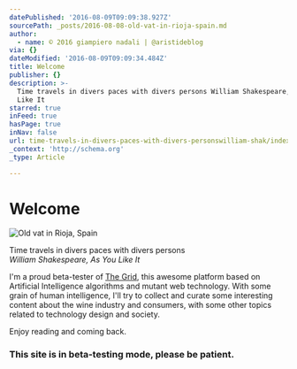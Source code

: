 ```yaml
---
datePublished: '2016-08-09T09:09:38.927Z'
sourcePath: _posts/2016-08-08-old-vat-in-rioja-spain.md
author:
  - name: © 2016 giampiero nadali | @aristideblog
via: {}
dateModified: '2016-08-09T09:09:34.484Z'
title: Welcome
publisher: {}
description: >-
  Time travels in divers paces with divers persons William Shakespeare, As You
  Like It
starred: true
inFeed: true
hasPage: true
inNav: false
url: time-travels-in-divers-paces-with-divers-personswilliam-shak/index.html
_context: 'http://schema.org'
_type: Article

---
```

# Welcome
![Old vat in Rioja, Spain](https://the-grid-user-content.s3-us-west-2.amazonaws.com/47c51e54-9943-402e-a289-d585430b0a65.jpg)

Time travels in divers paces with divers persons  
_William Shakespeare, As You Like It_

I'm a proud beta-tester of [The Grid][0], this awesome platform based on Artificial Intelligence algorithms and mutant web technology. With some grain of human intelligence, I'll try to collect and curate some interesting content about the wine industry and consumers, with some other topics related to technology design and society.

Enjoy reading and coming back.

### This site is in beta-testing mode, please be patient.

[0]: http://hppt//thegrid.io